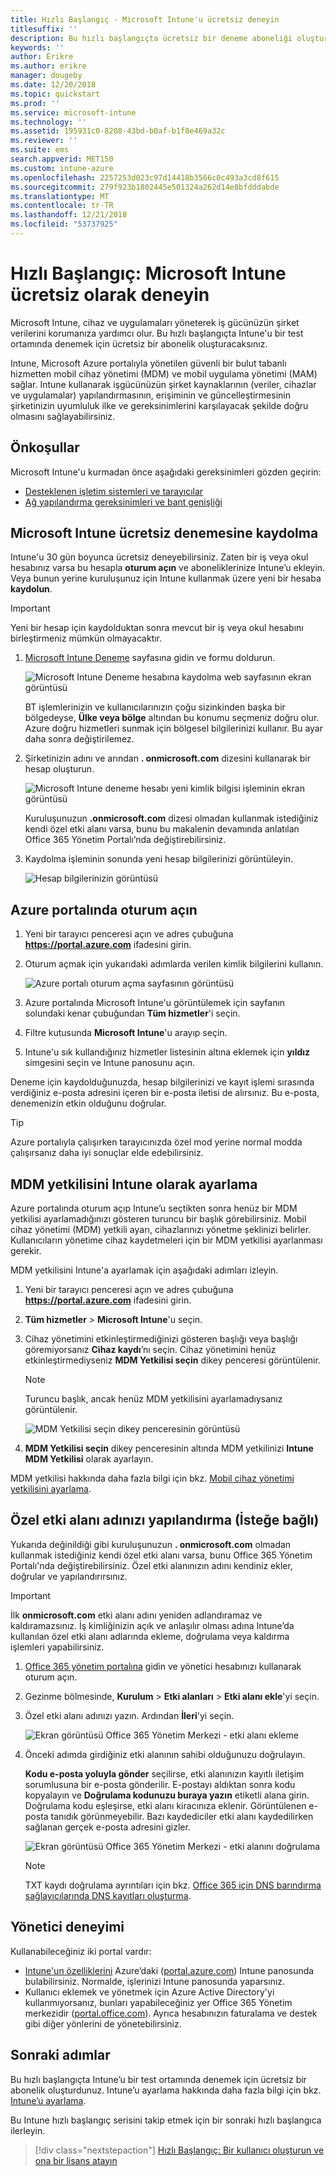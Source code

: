 ```yaml
---
title: Hızlı Başlangıç - Microsoft Intune'u ücretsiz deneyin
titlesuffix: ''
description: Bu hızlı başlangıçta ücretsiz bir deneme aboneliği oluşturacak, desteklenen yapılandırmaları ve ağ gereksinimlerini anlayacak ve isterseniz kendi etki alanı adınızı yapılandıracaksınız.
keywords: ''
author: Erikre
ms.author: erikre
manager: dougeby
ms.date: 12/20/2018
ms.topic: quickstart
ms.prod: ''
ms.service: microsoft-intune
ms.technology: ''
ms.assetid: 195931c0-8208-43bd-b0af-b1f8e469a32c
ms.reviewer: ''
ms.suite: ems
search.appverid: MET150
ms.custom: intune-azure
ms.openlocfilehash: 2257253d023c97d14418b3566c0c493a3cd8f615
ms.sourcegitcommit: 279f923b1802445e501324a262d14e8bfdddabde
ms.translationtype: MT
ms.contentlocale: tr-TR
ms.lasthandoff: 12/21/2018
ms.locfileid: "53737925"
---
```

# <a name="quickstart-try-microsoft-intune-for-free"></a>Hızlı Başlangıç: Microsoft Intune ücretsiz olarak deneyin 

Microsoft Intune, cihaz ve uygulamaları yöneterek iş gücünüzün şirket verilerini korumanıza yardımcı olur. Bu hızlı başlangıçta Intune'u bir test ortamında denemek için ücretsiz bir abonelik oluşturacaksınız.

Intune, Microsoft Azure portalıyla yönetilen güvenli bir bulut tabanlı hizmetten mobil cihaz yönetimi (MDM) ve mobil uygulama yönetimi (MAM) sağlar. Intune kullanarak işgücünüzün şirket kaynaklarının (veriler, cihazlar ve uygulamalar) yapılandırmasının, erişiminin ve güncelleştirmesinin şirketinizin uyumluluk ilke ve gereksinimlerini karşılayacak şekilde doğru olmasını sağlayabilirsiniz. 

## <a name="prerequisites"></a>Önkoşullar
Microsoft Intune'u kurmadan önce aşağıdaki gereksinimleri gözden geçirin:

   - [Desteklenen işletim sistemleri ve tarayıcılar](supported-devices-browsers.md) 
   - [Ağ yapılandırma gereksinimleri ve bant genişliği](network-bandwidth-use.md)

## <a name="sign-up-for-a-microsoft-intune-free-trial"></a>Microsoft Intune ücretsiz denemesine kaydolma

Intune'u 30 gün boyunca ücretsiz deneyebilirsiniz. Zaten bir iş veya okul hesabınız varsa bu hesapla **oturum açın** ve aboneliklerinize Intune’u ekleyin. Veya bunun yerine kuruluşunuz için Intune kullanmak üzere yeni bir hesaba **kaydolun**.

> [!IMPORTANT]
> Yeni bir hesap için kaydolduktan sonra mevcut bir iş veya okul hesabını birleştirmeniz mümkün olmayacaktır.

1. [Microsoft Intune Deneme](https://go.microsoft.com/fwlink/?linkid=2019088) sayfasına gidin ve formu doldurun.

    ![Microsoft Intune Deneme hesabına kaydolma web sayfasının ekran görüntüsü](./media/account-sign-up-site-full-browser.png)

    BT işlemlerinizin ve kullanıcılarınızın çoğu sizinkinden başka bir bölgedeyse, **Ülke veya bölge** altından bu konumu seçmeniz doğru olur. Azure doğru hizmetleri sunmak için bölgesel bilgilerinizi kullanır. Bu ayar daha sonra değiştirilemez.

2. Şirketinizin adını ve arından **. onmicrosoft.com** dizesini kullanarak bir hesap oluşturun. 

    ![Microsoft Intune deneme hesabı yeni kimlik bilgisi işleminin ekran görüntüsü](./media/account-sign-up-site-user-id.png)

    Kuruluşunuzun **.onmicrosoft.com** dizesi olmadan kullanmak istediğiniz kendi özel etki alanı varsa, bunu bu makalenin devamında anlatılan Office 365 Yönetim Portalı’nda değiştirebilirsiniz.

3. Kaydolma işleminin sonunda yeni hesap bilgilerinizi görüntüleyin.

    ![Hesap bilgilerinizin görüntüsü](./media/intune-end-of-sign-up-process.png) 

## <a name="sign-in-to-the-azure-portal"></a>Azure portalında oturum açın

1. Yeni bir tarayıcı penceresi açın ve adres çubuğuna **https://portal.azure.com** ifadesini girin. 
2. Oturum açmak için yukarıdaki adımlarda verilen kimlik bilgilerini kullanın.

    ![Azure portalı oturum açma sayfasının görüntüsü](./media/azure-portal-signin.png)

3. Azure portalında Microsoft Intune'u görüntülemek için sayfanın solundaki kenar çubuğundan **Tüm hizmetler**'i seçin.
4. Filtre kutusunda **Microsoft Intune**'u arayıp seçin.
5. Intune'u sık kullandığınız hizmetler listesinin altına eklemek için **yıldız** simgesini seçin ve Intune panosunu açın.

Deneme için kaydolduğunuzda, hesap bilgilerinizi ve kayıt işlemi sırasında verdiğiniz e-posta adresini içeren bir e-posta iletisi de alırsınız. Bu e-posta, denemenizin etkin olduğunu doğrular.

> [!TIP]
> Azure portalıyla çalışırken tarayıcınızda özel mod yerine normal modda çalışırsanız daha iyi sonuçlar elde edebilirsiniz.

## <a name="set-the-mdm-authority-to-intune"></a>MDM yetkilisini Intune olarak ayarlama

Azure portalında oturum açıp Intune’u seçtikten sonra henüz bir MDM yetkilisi ayarlamadığınızı gösteren turuncu bir başlık görebilirsiniz. Mobil cihaz yönetimi (MDM) yetkili ayarı, cihazlarınızı yönetme şeklinizi belirler. Kullanıcıların yönetime cihaz kaydetmeleri için bir MDM yetkilisi ayarlanması gerekir.

MDM yetkilisini Intune'a ayarlamak için aşağıdaki adımları izleyin.

1. Yeni bir tarayıcı penceresi açın ve adres çubuğuna **https://portal.azure.com** ifadesini girin. 
2. **Tüm hizmetler** > **Microsoft Intune**'u seçin.
3. Cihaz yönetimini etkinleştirmediğinizi gösteren başlığı veya başlığı göremiyorsanız **Cihaz kaydı**’nı seçin. Cihaz yönetimini henüz etkinleştirmediyseniz **MDM Yetkilisi seçin** dikey penceresi görüntülenir.

    > [!NOTE]
    > Turuncu başlık, ancak henüz MDM yetkilisini ayarlamadıysanız görüntülenir.

    ![MDM Yetkilisi seçin dikey penceresinin görüntüsü](./media/choose-mdm-authority.png) 

4. **MDM Yetkilisi seçin** dikey penceresinin altında MDM yetkilinizi **Intune MDM Yetkilisi** olarak ayarlayın.

MDM yetkilisi hakkında daha fazla bilgi için bkz. [Mobil cihaz yönetimi yetkilisini ayarlama](mdm-authority-set.md).

## <a name="configure-your-custom-domain-name-optional"></a>Özel etki alanı adınızı yapılandırma (İsteğe bağlı)

Yukarıda değinildiği gibi kuruluşunuzun **. onmicrosoft.com** olmadan kullanmak istediğiniz kendi özel etki alanı varsa, bunu Office 365 Yönetim Portalı'nda değiştirebilirsiniz. Özel etki alanınızın adını kendiniz ekler, doğrular ve yapılandırırsınız.  

> [!IMPORTANT]
> İlk **onmicrosoft.com** etki alanı adını yeniden adlandıramaz ve kaldıramazsınız. İş kimliğinizin açık ve anlaşılır olması adına Intune’da kullanılan özel etki alanı adlarında ekleme, doğrulama veya kaldırma işlemleri yapabilirsiniz.

1. [Office 365 yönetim portalına](https://portal.office.com/Admin/Default.aspx) gidin ve yönetici hesabınızı kullanarak oturum açın.

2. Gezinme bölmesinde, **Kurulum** > **Etki alanları** > **Etki alanı ekle**'yi seçin.

3. Özel etki alanı adınızı yazın. Ardından **İleri**'yi seçin.

   ![Ekran görüntüsü Office 365 Yönetim Merkezi - etki alanı ekleme](./media/domain-custom-add.png)

4. Önceki adımda girdiğiniz etki alanının sahibi olduğunuzu doğrulayın. 
    
    **Kodu e-posta yoluyla gönder** seçilirse, etki alanınızın kayıtlı iletişim sorumlusuna bir e-posta gönderilir. E-postayı aldıktan sonra kodu kopyalayın ve **Doğrulama kodunuzu buraya yazın** etiketli alana girin. Doğrulama kodu eşleşirse, etki alanı kiracınıza eklenir. Görüntülenen e-posta tanıdık görünmeyebilir. Bazı kaydediciler etki alanı kaydedilirken sağlanan gerçek e-posta adresini gizler.

   ![Ekran görüntüsü Office 365 Yönetim Merkezi - etki alanını doğrulama](./media/domain-custom-verify.png)

   > [!NOTE]
   > TXT kaydı doğrulama ayrıntıları için bkz. [Office 365 için DNS barındırma sağlayıcılarında DNS kayıtları oluşturma](https://support.office.com/article/Create-DNS-records-at-any-DNS-hosting-provider-for-Office-365-7B7B075D-79F9-4E37-8A9E-FB60C1D95166).

## <a name="admin-experiences"></a>Yönetici deneyimi

Kullanabileceğiniz iki portal vardır:
- [Intune'un özelliklerini](what-is-intune.md) Azure’daki ([portal.azure.com](https://portal.azure.com)) Intune panosunda bulabilirsiniz. Normalde, işlerinizi Intune panosunda yaparsınız.
- Kullanıcı eklemek ve yönetmek için Azure Active Directory'yi kullanmıyorsanız, bunları yapabileceğiniz yer Office 365 Yönetim merkezidir ([portal.office.com](https://portal.office.com)). Ayrıca hesabınızın faturalama ve destek gibi diğer yönlerini de yönetebilirsiniz.

## <a name="next-steps"></a>Sonraki adımlar

Bu hızlı başlangıçta Intune’u bir test ortamında denemek için ücretsiz bir abonelik oluşturdunuz. Intune’u ayarlama hakkında daha fazla bilgi için bkz. [Intune’u ayarlama](setup-steps.md).

Bu Intune hızlı başlangıç serisini takip etmek için bir sonraki hızlı başlangıca ilerleyin.

> [!div class="nextstepaction"]
> [Hızlı Başlangıç: Bir kullanıcı oluşturun ve ona bir lisans atayın](quickstart-create-user.md)
